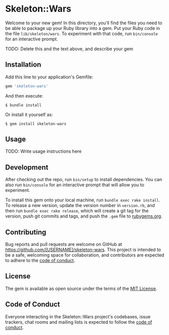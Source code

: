 # Skeleton::Wars

Welcome to your new gem! In this directory, you'll find the files you need to be able to package up your Ruby library into a gem. Put your Ruby code in the file `lib/skeleton/wars`. To experiment with that code, run `bin/console` for an interactive prompt.

TODO: Delete this and the text above, and describe your gem

## Installation

Add this line to your application's Gemfile:

```ruby
gem 'skeleton-wars'
```

And then execute:

    $ bundle install

Or install it yourself as:

    $ gem install skeleton-wars

## Usage

TODO: Write usage instructions here

## Development

After checking out the repo, run `bin/setup` to install dependencies. You can also run `bin/console` for an interactive prompt that will allow you to experiment.

To install this gem onto your local machine, run `bundle exec rake install`. To release a new version, update the version number in `version.rb`, and then run `bundle exec rake release`, which will create a git tag for the version, push git commits and tags, and push the `.gem` file to [rubygems.org](https://rubygems.org).

## Contributing

Bug reports and pull requests are welcome on GitHub at https://github.com/[USERNAME]/skeleton-wars. This project is intended to be a safe, welcoming space for collaboration, and contributors are expected to adhere to the [code of conduct](https://github.com/[USERNAME]/skeleton-wars/blob/master/CODE_OF_CONDUCT.md).


## License

The gem is available as open source under the terms of the [MIT License](https://opensource.org/licenses/MIT).

## Code of Conduct

Everyone interacting in the Skeleton::Wars project's codebases, issue trackers, chat rooms and mailing lists is expected to follow the [code of conduct](https://github.com/[USERNAME]/skeleton-wars/blob/master/CODE_OF_CONDUCT.md).
